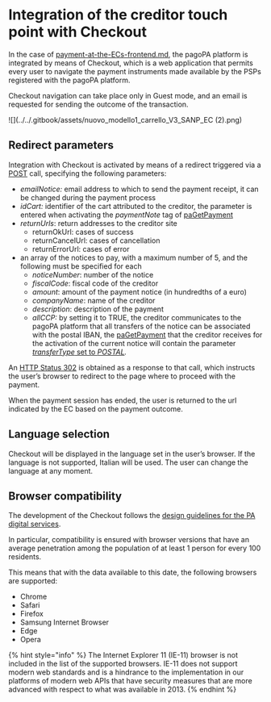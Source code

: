 # Integration of the creditor touch point with Checkout

In the case of [payment-at-the-ECs-frontend.md](../../use-cases/payment-at-the-ECs-frontend.md "mention"), the pagoPA platform is integrated by means of Checkout, which is a web application that permits every user to navigate the payment instruments made available by the PSPs registered with the pagoPA platform.

Checkout navigation can take place only in Guest mode, and an email is requested for sending the outcome of the transaction.

![](../../.gitbook/assets/nuovo_modello1_carrello_V3_SANP_EC (2).png)

## Redirect parameters <a href="#om57nyt5rga1" id="om57nyt5rga1"></a>

Integration with Checkout is activated by means of a redirect triggered via a [POST](../../appendices/primitive.md#ec-checkout-api) call, specifying the following parameters: 

* _emailNotice:_ email address to which to send the payment receipt, it can be changed during the payment process 
* _idCart:_ identifier of the cart attributed to the creditor, the parameter is entered when activating the _paymentNote_ tag of [paGetPayment](../../appendices/primitive.md#pagetpayment)
* _returnUrls_: return addresses to the creditor site
  * returnOkUrl: cases of success
  * returnCancelUrl: cases of cancellation
  * returnErrorUrl: cases of error
* an array of the notices to pay, with a maximum number of 5, and the following must be specified for each
  * _noticeNumber_: number of the notice
  * _fiscalCode_: fiscal code of the creditor
  * _amount_: amount of the payment notice (in hundredths of a euro)
  * _companyName_: name of the creditor
  * _description_: description of the payment
  * _allCCP:_ by setting it to TRUE, the creditor communicates to the pagoPA platform that all transfers of the notice can be associated with the postal IBAN, the [paGetPayment](../../appendices/primitive.md#pagetpayment) that the creditor receives for the activation of the current notice will contain the parameter [_transferType_ set to _POSTAL_](best-practice.md#bollettino-postale-pa)_._

An [HTTP Status 302](https://developer.mozilla.org/en-US/docs/Web/HTTP/Status/302) is obtained as a response to that call, which instructs the user’s browser to redirect to the page where to proceed with the payment.

When the payment session has ended, the user is returned to the url indicated by the EC based on the payment outcome.

## Language selection <a href="#om57nyt5rga1" id="om57nyt5rga1"></a>

Checkout will be displayed in the language set in the user’s browser. If the language is not supported, Italian will be used. The user can change the language at any moment.

## Browser compatibility <a href="#e7wxvqb4p73h" id="e7wxvqb4p73h"></a>

The development of the Checkout follows the [design guidelines for the PA digital services](https://docs.italia.it/italia/designers-italia/design-linee-guida-docs/it/stabile/index.html).

In particular, compatibility is ensured with browser versions that have an average penetration among the population of at least 1 person for every 100 residents.

This means that with the data available to this date, the following browsers are supported:

* Chrome
* Safari
* Firefox
* Samsung Internet Browser
* Edge
* Opera

{% hint style="info" %} The Internet Explorer 11 (IE-11) browser is not included in the list of the supported browsers. IE-11 does not support modern web standards and is a hindrance to the implementation in our platforms of modern web APIs that have security measures that are more advanced with respect to what was available in 2013. {% endhint %}